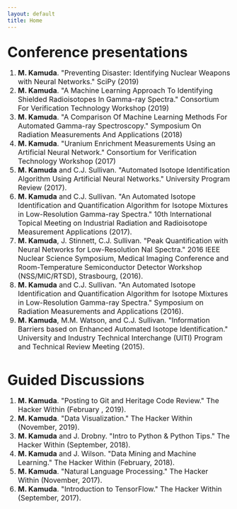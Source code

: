 ```yaml
---
layout: default
title: Home
---
```

    


<section id="Conference">
<div class="page-header"><h2><font size="6">Conference presentations</font></h2></div>
      <ol>
        <table width="150%" align="center" border="0" cellpadding="20">
          <font size="3">
          <li><strong>M. Kamuda</strong>. "Preventing Disaster: Identifying Nuclear Weapons with Neural Networks." SciPy (2019)</li>
          <li><strong>M. Kamuda</strong>. "A Machine Learning Approach To Identifying Shielded Radioisotopes In Gamma-ray Spectra." Consortium For Verification Technology Workshop (2019)</li>
          <li><strong>M. Kamuda</strong>. "A Comparison Of Machine Learning Methods For Automated Gamma-ray Spectroscopy." Symposium On Radiation Measurements And Applications (2018)</li>
          <li><strong>M. Kamuda</strong>. "Uranium Enrichment Measurements Using an Artificial Neural Network." Consortium for Verification Technology Workshop (2017)</li>
          <li><strong>M. Kamuda</strong> and C.J. Sullivan. "Automated Isotope Identification Algorithm Using Artificial Neural Networks." University Program Review (2017).</li>
          <li><strong>M. Kamuda</strong> and C.J. Sullivan. "An Automated Isotope Identification and Quantification Algorithm for Isotope Mixtures in Low-Resolution Gamma-ray Spectra." 10th International Topical Meeting on Industrial Radiation and Radioisotope Measurement Applications (2017).</li>
          <li><strong>M. Kamuda</strong>, J. Stinnett, C.J. Sullivan. "Peak Quantification with Neural Networks for Low-Resolution NaI Spectra." 2016 IEEE Nuclear Science Symposium, Medical Imaging Conference and Room-Temperature Semiconductor Detector Workshop (NSS/MIC/RTSD), Strasbourg, (2016).</li>
          <li><strong>M. Kamuda</strong> and C.J. Sullivan. "An Automated Isotope Identification and Quantification Algorithm for Isotope Mixtures in Low-Resolution Gamma-ray Spectra." Symposium on Radiation Measurements and Applications (2016).</li>
          <li><strong>M. Kamuda</strong>, M.M. Watson, and C.J. Sullivan. "Information Barriers based on Enhanced Automated Isotope Identification." University and Industry Technical Interchange (UITI) Program and Technical Review Meeting (2015).</li>
          </font>
         </table>
      </ol>
    </section>


<section id="Guided Discussions">
<div class="page-header"><h2><font size="6">Guided Discussions</font></h2></div>
      <ol>
        <table width="150%" align="center" border="0" cellpadding="20">
          <font size="3">        
          <li><strong>M. Kamuda</strong>. "Posting to Git and Heritage Code Review." The Hacker Within (February , 2019).</li>
          <li><strong>M. Kamuda</strong>. "Data Visualization." The Hacker Within (November, 2019).</li>
          <li><strong>M. Kamuda</strong> and  J. Drobny. "Intro to Python & Python Tips." The Hacker Within (September, 2018).</li>          
          <li><strong>M. Kamuda</strong> and J. Wilson. "Data Mining and Machine Learning." The Hacker Within (February, 2018).</li>
          <li><strong>M. Kamuda</strong>. "Natural Language Processing." The Hacker Within (November, 2017).</li>
          <li><strong>M. Kamuda</strong>. "Introduction to TensorFlow." The Hacker Within (September, 2017).</li>
          </font>
         </table>
      </ol>
    </section>
